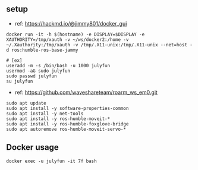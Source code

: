 ## setup

- ref: https://hackmd.io/@jimmy801/docker_gui

```
docker run -it -h $(hostname) -e DISPLAY=$DISPLAY -e XAUTHORITY=/tmp/xauth -v ~/ws/docker2:/home -v ~/.Xauthority:/tmp/xauth -v /tmp/.X11-unix:/tmp/.X11-unix --net=host -d ros:humble-ros-base-jammy 
```

```
# [ex]
useradd -m -s /bin/bash -u 1000 julyfun
usermod -aG sudo julyfun
sudo passwd julyfun
su julyfun
```

- ref: https://github.com/waveshareteam/roarm_ws_em0.git

```
sudo apt update
sudo apt install -y software-properties-common
sudo apt install -y net-tools
sudo apt install -y ros-humble-moveit-*
sudo apt install -y ros-humble-foxglove-bridge
sudo apt autoremove ros-humble-moveit-servo-*
```

## Docker usage

```
docker exec -u julyfun -it 7f bash
```

